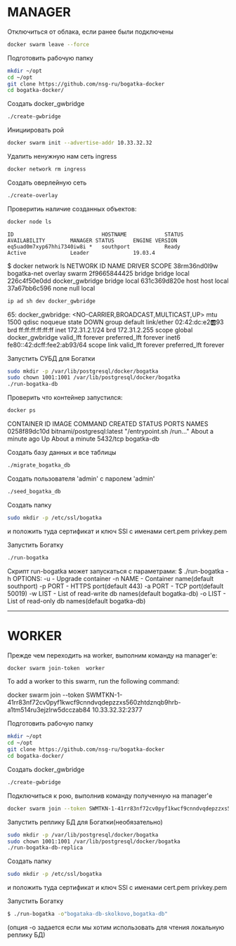 # MANAGER

Отключиться от облака, если ранее были подключены
```bash
docker swarm leave --force
```
Подготовить рабочую папку
```bash
mkdir ~/opt
cd ~/opt
git clone https://github.com/nsg-ru/bogatka-docker
cd bogatka-docker/
```

Создать docker_gwbridge
```bash
./create-gwbridge
```

Инициировать рой
```bash
docker swarm init --advertise-addr 10.33.32.32
```

Удалить ненужную нам сеть ingress
```bash
docker network rm ingress
```

Создать оверлейную сеть
```bash
./create-overlay
```

Проверитиь наличие созданных объектов:
```bash
docker node ls
```
```text
ID                            HOSTNAME            STATUS              AVAILABILITY        MANAGER STATUS      ENGINE VERSION
eq5uad0m7xyp67hhi7340iw8i *   southport           Ready               Active              Leader              19.03.4
```
$ docker network ls
NETWORK ID          NAME                DRIVER              SCOPE
38rm36nd0l9w        bogatka-net         overlay             swarm
2f9665844425        bridge              bridge              local
226c4f50e0dd        docker_gwbridge     bridge              local
631c369d820e        host                host                local
37a67bb6c596        none                null                local

```bash
ip ad sh dev docker_gwbridge
```

65: docker_gwbridge: <NO-CARRIER,BROADCAST,MULTICAST,UP> mtu 1500 qdisc noqueue state DOWN group default
    link/ether 02:42:dc:e2:ab:93 brd ff:ff:ff:ff:ff:ff
    inet 172.31.2.1/24 brd 172.31.2.255 scope global docker_gwbridge
       valid_lft forever preferred_lft forever
    inet6 fe80::42:dcff:fee2:ab93/64 scope link
       valid_lft forever preferred_lft forever



Запустить СУБД для Богатки

```bash
sudo mkdir -p /var/lib/postgresql/docker/bogatka
sudo chown 1001:1001 /var/lib/postgresql/docker/bogatka
./run-bogatka-db
```

Проверить что контейнер запустился:

```bash
docker ps
```
CONTAINER ID        IMAGE                       COMMAND                  CREATED              STATUS              PORTS               NAMES
0258f89dc10d        bitnami/postgresql:latest   "/entrypoint.sh /run…"   About a minute ago   Up About a minute   5432/tcp            bogatka-db


Создать базу данных и все таблицы
```bash
./migrate_bogatka_db
```

Создать пользователя 'admin' с паролем 'admin'
```bash
./seed_bogatka_db
```


Создать папку
```bash
sudo mkdir -p /etc/ssl/bogatka
```
и положить туда сертификат и ключ SSl c именами cert.pem privkey.pem

Запустить Богатку
```bash
./run-bogatka
```

Скрипт run-bogatka может запускаться с параметрами:
$ ./run-bogatka -h
OPTIONS:
-u      - Upgrade container
-n NAME - Container name(default southport)
-p PORT - HTTPS port(default 443)
-a PORT - TCP port(default 50019)
-w LIST - List of read-write db names(default bogatka-db)
-o LIST - List of read-only db names(default bogatka-db)

--------------------------------------------------------------------------------

# WORKER

Прежде чем переходить на worker, выполним команду на manager'е:
```bash
docker swarm join-token  worker
```
To add a worker to this swarm, run the following command:

docker swarm join --token SWMTKN-1-41rr83nf72cv0pyf1kwcf9cnndvqdepzzxs560zhtdznqb9hrb-a1tm514ru3ejzlrw5dcczab84 10.33.32.32:2377


Подготовить рабочую папку
```bash
mkdir ~/opt
cd ~/opt
git clone https://github.com/nsg-ru/bogatka-docker
cd bogatka-docker/
```


Создать docker_gwbridge
```bash
./create-gwbridge
```

Подключиться к рою, выполнив команду полученную на manager'е
```bash
docker swarm join --token SWMTKN-1-41rr83nf72cv0pyf1kwcf9cnndvqdepzzxs560zhtdznqb9hrb-a1tm514ru3ejzlrw5dcczab84 10.33.32.32:2377
```


Запустить реплику БД для Богатки(необязательно)

```bash
sudo mkdir -p /var/lib/postgresql/docker/bogatka
sudo chown 1001:1001 /var/lib/postgresql/docker/bogatka
./run-bogatka-db-replica
```

Создать папку
```bash
sudo mkdir -p /etc/ssl/bogatka
```
и положить туда сертификат и ключ SSl c именами cert.pem privkey.pem

Запустить Богатку
```bash
$ ./run-bogatka -o"bogataka-db-skolkovo,bogatka-db"
```
(опция -o задается если мы хотим использовать для чтения локальную реплику БД)
